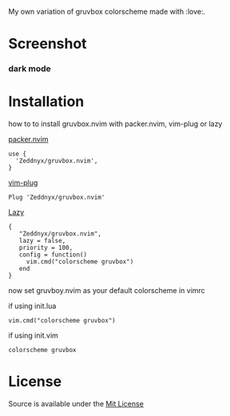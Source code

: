 My own variation of gruvbox colorscheme made with :love:.

# Screenshot

### dark mode

# Installation

how to to install gruvbox.nvim with packer.nvim, vim-plug or lazy

[packer.nvim](https://github.com/wbthomason/packer.nvim)

```
use {
  'Zeddnyx/gruvbox.nvim',
}

```

[vim-plug](https://github.com/junegunn/vim-plug)

```
Plug 'Zeddnyx/gruvbox.nvim'
```

[Lazy](https://github.com/folke/lazy.nvim.git)

```
{
   "Zeddnyx/gruvbox.nvim",
   lazy = false,
   priority = 100,
   config = function()
     vim.cmd("colorscheme gruvbox")
   end
}
```

now set gruvboy.nvim as your default colorscheme in vimrc

if using init.lua

```
vim.cmd("colorscheme gruvbox")
```

if using init.vim

```
colorscheme gruvbox
```

# License

Source is available under the [Mit License](https://github.com/mnabila/gruvboy.nvim/blob/main/LICENSE)
